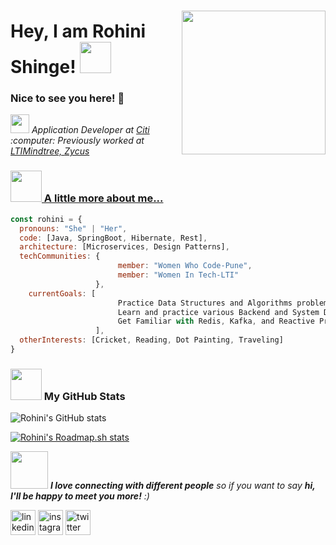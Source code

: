 ### <img align='right' src="https://media.giphy.com/media/ieyl9zmCjO4b4t6qoY/giphy.gif" width="230">
# Hey, I am **Rohini Shinge**! <img src="https://media.giphy.com/media/mGcNjsfWAjY5AEZNw6/giphy.gif" width="50">
### Nice to see you here! 🤩
<p><em><img src="https://media.giphy.com/media/WUlplcMpOCEmTGBtBW/giphy.gif" width="30">  Application Developer at <a href="https://github.com/citi">Citi</a></br>:computer:  Previously worked at </a><a href="https://www.ltimindtree.com/">LTIMindtree, </a><a href="https://www.zycus.com/">Zycus
</em></p>


### <img src="https://media.giphy.com/media/VgCDAzcKvsR6OM0uWg/giphy.gif" width="50"> A little more about me...  

```javascript
const rohini = {
  pronouns: "She" | "Her",
  code: [Java, SpringBoot, Hibernate, Rest],
  architecture: [Microservices, Design Patterns],
  techCommunities: {
                        member: "Women Who Code-Pune",
                        member: "Women In Tech-LTI"
                   },
    currentGoals: [
                        Practice Data Structures and Algorithms problems,
                        Learn and practice various Backend and System Design concepts,
                        Get Familiar with Redis, Kafka, and Reactive Programming
                   ],
  otherInterests: [Cricket, Reading, Dot Painting, Traveling]
}


```
### <img src="https://media.giphy.com/media/VgCDAzcKvsR6OM0uWg/giphy.gif" width="50"> My GitHub Stats 

![Rohini's GitHub stats](https://github-readme-stats.vercel.app/api?username=rohini-shinge&theme=github_dark&show_icons=true)

[![Rohini's Roadmap.sh stats](https://api.roadmap.sh/v1-badge/wide/6517f8a2ca84609a77673044?variant=dark)](https://roadmap.sh)

<img src="https://media.giphy.com/media/LnQjpWaON8nhr21vNW/giphy.gif" width="60"> <em><b>I love connecting with different people</b> so if you want to say <b>hi, I'll be happy to meet you more!</b> :)</em>

[<img src='https://cdn3.iconfinder.com/data/icons/free-social-icons/67/linkedin_circle_color-512.png' alt='linkedin' height='40'>](https://www.linkedin.com/in/rohini-shinge/)  [<img src='https://cdn3.iconfinder.com/data/icons/free-social-icons/67/instagram_circle_color-512.png' alt='instagram' height='40'>](https://www.instagram.com/rohini_shinge/)  [<img src='https://cdn3.iconfinder.com/data/icons/free-social-icons/67/twitter_circle_color-512.png' alt='twitter' height='40'>](https://twitter.com/rohini_shinge)  

